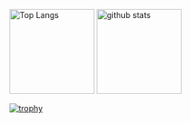 <p align="left">
 <img alt="Top Langs" height="150px" src="https://github-readme-stats.vercel.app/api/top-langs/?username=iwaki-toshiyuki&layout=compact&theme=onedark" />
 <img alt="github stats" height="150px" src="https://github-readme-stats.vercel.app/api?username=iwaki-toshiyuki&theme=onedark&show_icons=ture" />
</p>

[![trophy](https://github-profile-trophy.vercel.app/?username=iwaki-toshiyuki&theme=onedark&column=7
)](https://github.com/ryo-ma/github-profile-trophy)

<!--
**iwaki-toshiyuki/iwaki-toshiyuki** is a ✨ _special_ ✨ repository because its `README.md` (this file) appears on your GitHub profile.

Here are some ideas to get you started:

- 🔭 I’m currently working on ...
- 🌱 I’m currently learning ...
- 👯 I’m looking to collaborate on ...
- 🤔 I’m looking for help with ...
- 💬 Ask me about ...
- 📫 How to reach me: ...
- 😄 Pronouns: ...
- ⚡ Fun fact: ...
-->
